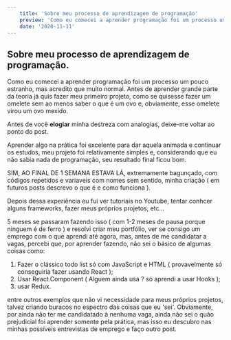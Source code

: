 ```yaml
---
    title: 'Sobre meu processo de aprendizagem de programação'
    preview: 'Como eu comecei a aprender programação foi um processo um pouco estranho, mas acredito que muito normal. Antes de aprender grande parte da teoria já quis fazer meu primeiro projeto, como se...'
    date: '2020-11-11'   
---
```


## Sobre meu processo de aprendizagem de programação.

Como eu comecei a aprender programação foi um processo um pouco estranho, mas acredito que muito normal. Antes de aprender grande parte da teoria já quis fazer meu primeiro projeto, como se quisesse fazer um omelete sem ao menos saber o que é um ovo e, obviamente, esse omelete virou um ovo mexido.

Antes de você **elogiar** minha destreza com analogias, deixe-me voltar ao ponto do post.

Aprender algo na prática foi excelente para dar aquela animada e continuar os estudos, meu projeto foi relativamente simples e, considerando que eu não sabia nada de programação, seu resultado final ficou bom.

SIM, AO FINAL DE 1 SEMANA ESTAVA LÁ, extremamente bagunçado, com códigos repetidos e variaveis com nomes sem sentido, minha criação ( em futuros posts descrevo o que é e como funciona ).

Depois dessa experiência eu fui ver tutoriais no Youtube, tentar conhcer alguns frameworks, fazer meus próprios projetos, etc...

5 meses se passaram fazendo isso ( com 1-2 meses de pausa porque ninguem é de ferro ) e resolvi criar meu portfólio, ver se consigo um emprego com o que aprendi até agora, mas, antes de me candidatar a vagas, percebi que, por aprender fazendo, não sei o básico de algumas coisas como:

1. Fazer o clássico todo list só com JavaScript e HTML ( provavelmente só conseguiria fazer usando React );
2. Usar React.Component ( Alguem ainda usa ? só aprendi a usar Hooks );
3. usar Redux.

entre outros exemplos que não vi necessidade para meus próprios projetos, talvez criando buracos no espectro das coisas que eu 'sei'. Obviamente, por ainda não ter me candidatado à nenhuma vaga, ainda não sei o quão prejudicial foi aprender somente pela prática, mas isso eu descubro nas minhas possíveis entrevistas de emprego e faço outro post.
